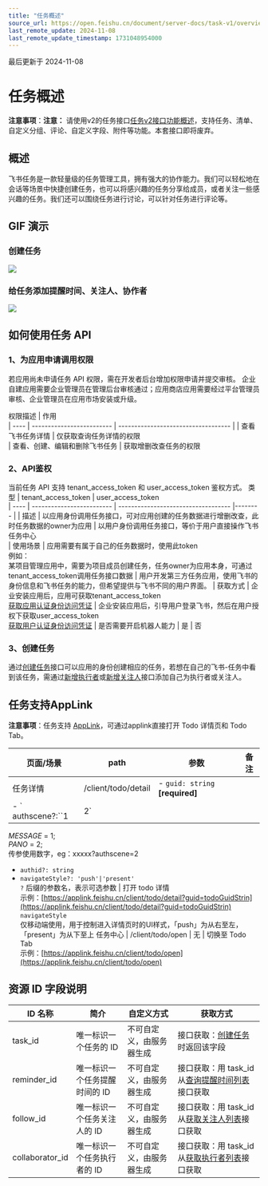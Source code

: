 ```yaml
---
title: "任务概述"
source_url: https://open.feishu.cn/document/server-docs/task-v1/overview
last_remote_update: 2024-11-08
last_remote_update_timestamp: 1731048954000
---
```

最后更新于 2024-11-08

# 任务概述
**注意事项**：**注意：** 请使用v2的任务接口[任务v2接口功能概述](https://open.feishu.cn/document/uAjLw4CM/ukTMukTMukTM/task-v2/overview)，支持任务、清单、自定义分组、评论、自定义字段、附件等功能。本套接口即将废弃。
## 概述
飞书任务是一款轻量级的任务管理工具，拥有强大的协作能力。我们可以轻松地在会话等场景中快捷创建任务，也可以将感兴趣的任务分享给成员，或者关注一些感兴趣的任务。我们还可以围绕任务进行讨论，可以针对任务进行评论等。
## GIF 演示
### 创建任务
![](https://sf3-cn.feishucdn.com/obj/open-platform-opendoc/ea56c9f12c665555d81334643e75d75f_xUJwjeu5qA.gif?height=474&lazyload=true&width=1110)
### 给任务添加提醒时间、关注人、协作者
![](https://sf3-cn.feishucdn.com/obj/open-platform-opendoc/a6967a914d4ab84f9ffc632fa21c8458_rJuuOR1SxQ.gif?height=474&lazyload=true&width=1110)

## 如何使用任务 API

### 1、为应用申请调用权限
若应用尚未申请任务 API 权限，需在开发者后台增加权限申请并提交审核。
企业自建应用需要企业管理员在管理后台审核通过；应用商店应用需要经过平台管理员审核、企业管理员在应用市场安装或升级。

权限描述                       | 作用                               
| ---- | ------------------------- | ----------------------------------- |
| 查看飞书任务详情 | 仅获取查询任务详情的权限           
| 查看、创建、编辑和删除飞书任务 | 获取增删改查任务的权限
### 2、API鉴权
当前任务 API 支持 tenant_access_token 和 user_access_token 鉴权方式。
类型                       | tenant_access_token	      |    user_access_token                     
| ---- | ------------------------- | ----------------------------------- |-------- |
| 描述 | 以应用身份调用任务接口，可对应用创建的任务数据进行增删改查，此时任务数据的owner为应用  | 以用户身份调用任务接口，等价于用户直接操作飞书任务中心        
| 使用场景 | 应用需要有属于自己的任务数据时，使用此token <br> 例如：<br>某项目管理应用中，需要为项目成员创建任务，任务owner为应用本身，可通过tenant_access_token调用任务接口数据 | 用户开发第三方任务应用，使用飞书的身份信息和飞书任务的能力，但希望提供与飞书不同的用户界面。
| 获取方式 | 企业安装应用后，应用可获取tenant_access_token <br> [获取应用认证身份访问凭证](https://open.feishu.cn/document/ukTMukTMukTM/uMTNz4yM1MjLzUzM) | 企业安装应用后，引导用户登录飞书，然后在用户授权下获取user_access_token <br> [获取用户认证身份访问凭证](https://open.feishu.cn/document/ukTMukTMukTM/uMTNz4yM1MjLzUzM) 
| 是否需要开启机器人能力 | 是 | 否

### 3、创建任务
通过[创建任务](https://open.feishu.cn/document/uAjLw4CM/ukTMukTMukTM/reference/task-v1/task/create)接口可以应用的身份创建相应的任务，若想在自己的飞书-任务中看到该任务，需通过[新增执行者](https://open.feishu.cn/document/uAjLw4CM/ukTMukTMukTM/reference/task-v1/task-collaborator/create)或[新增关注人](https://open.feishu.cn/document/uAjLw4CM/ukTMukTMukTM/reference/task-v1/task-follower/create)接口添加自己为执行者或关注人。

## 任务支持AppLink
**注意事项**：任务支持 [AppLink](https://open.feishu.cn/document/uYjL24iN/ucjN1UjL3YTN14yN2UTN)，可通过applink直接打开 Todo 详情页和 Todo Tab。

页面/场景 | path | 参数 | 备注
--- | --- | --- | ---
任务详情 | /client/todo/detail | - `guid: string` **[required]**   
- ` authscene?:``1|2`  
*MESSAGE* = 1;  
*PANO* = 2;  
传参使用数字，eg：xxxxx?authscene=2  
- `authid?: string`  
- `navigateStyle?: 'push'|'present'`  
`?` 后缀的参数名，表示可选参数 | 打开 todo 详情  
示例：[https://applink.feishu.cn/client/todo/detail?guid=todoGuidStrin](https://applink.feishu.cn/client/todo/detail?guid=todoGuidStrin)  
`navigateStyle`   
仅移动端使用，用于控制进入详情页时的UI样式，「push」为从右至左，「present」为从下至上
任务中心 | /client/todo/open | 无 | 切换至 Todo Tab   
 示例：[https://applink.feishu.cn/client/todo/open](https://applink.feishu.cn/client/todo/open)

## 资源 ID 字段说明

ID 名称 | 简介 | 自定义方式 | 获取方式
--- | --- | --- | ---
task_id | 唯一标识一个任务的 ID | 不可自定义，由服务器生成 | 接口获取：[创建任务](https://open.feishu.cn/document/uAjLw4CM/ukTMukTMukTM/reference/task-v1/task/create)时返回该字段
reminder_id | 唯一标识一个任务提醒时间的 ID | 不可自定义，由服务器生成 | 接口获取：用 task_id 从[查询提醒时间列表](https://open.feishu.cn/document/uAjLw4CM/ukTMukTMukTM/reference/task-v1/task-reminder/list)接口获取
follow_id | 唯一标识一个任务关注人的 ID | 不可自定义，由服务器生成 | 接口获取：用 task_id 从[获取关注人列表](https://open.feishu.cn/document/uAjLw4CM/ukTMukTMukTM/reference/task-v1/task-follower/list)接口获取
collaborator_id | 唯一标识一个任务执行者的 ID | 不可自定义，由服务器生成 | 接口获取：用 task_id 从[获取执行者列表](https://open.feishu.cn/document/uAjLw4CM/ukTMukTMukTM/reference/task-v1/task-collaborator/list)接口获取
